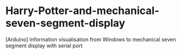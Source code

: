 # Harry-Potter-and-mechanical-seven-segment-display
[Arduino] Information visualisation from Windows to mechanical seven segment display with serial port 
